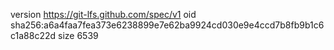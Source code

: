 version https://git-lfs.github.com/spec/v1
oid sha256:a6a4faa7fea373e6238899e7e62ba9924cd030e9e4ccd7b8fb9b1c6c1a88c22d
size 6539
